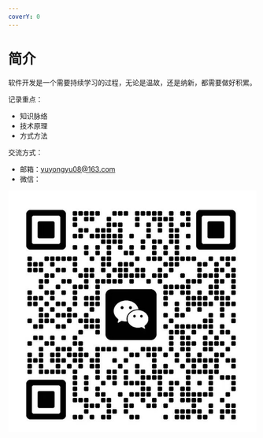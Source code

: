```yaml
---
coverY: 0
---
```


# 简介

软件开发是一个需要持续学习的过程，无论是温故，还是纳新，都需要做好积累。

记录重点：

* 知识脉络
* 技术原理
* 方式方法



交流方式：

* 邮箱：yuyongyu08@163.com
* 微信：

![](<.gitbook/assets/image (4).png>)
